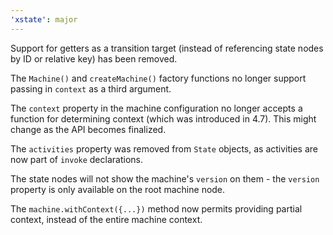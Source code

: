 ```yaml
---
'xstate': major
---
```


Support for getters as a transition target (instead of referencing state nodes by ID or relative key) has been removed.

The `Machine()` and `createMachine()` factory functions no longer support passing in `context` as a third argument.

The `context` property in the machine configuration no longer accepts a function for determining context (which was introduced in 4.7). This might change as the API becomes finalized.

The `activities` property was removed from `State` objects, as activities are now part of `invoke` declarations.

The state nodes will not show the machine's `version` on them - the `version` property is only available on the root machine node.

The `machine.withContext({...})` method now permits providing partial context, instead of the entire machine context.
